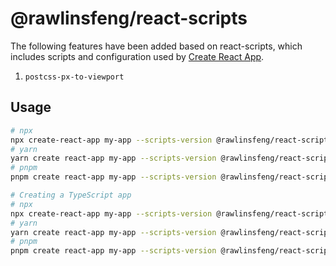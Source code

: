 # @rawlinsfeng/react-scripts

The following features have been added based on react-scripts, which includes scripts and configuration used by [Create React App](https://github.com/facebook/create-react-app).
1. `postcss-px-to-viewport`

## Usage
```bash
# npx
npx create-react-app my-app --scripts-version @rawlinsfeng/react-scripts
# yarn
yarn create react-app my-app --scripts-version @rawlinsfeng/react-scripts
# pnpm
pnpm create react-app my-app --scripts-version @rawlinsfeng/react-scripts

# Creating a TypeScript app
# npx
npx create-react-app my-app --scripts-version @rawlinsfeng/react-scripts --template typescript
# yarn
yarn create react-app my-app --scripts-version @rawlinsfeng/react-scripts --template typescript
# pnpm
pnpm create react-app my-app --scripts-version @rawlinsfeng/react-scripts --template typescript
```